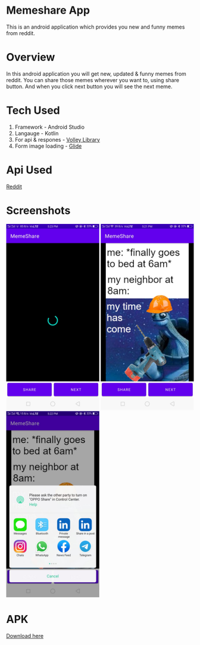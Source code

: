 # Memeshare App
This is an android application which provides you new and funny memes from reddit.

# Overview
In this android application you will get new, updated & funny memes from reddit. You can share those memes wherever you want to, using share button. And when you click next button
you will see the next meme.

# Tech Used
1. Framework - Android Studio
2. Langauge - Kotlin
3. For api & respones - [Volley Library](https://developer.android.com/training/volley/request)
4. Form image loading - [Glide](https://github.com/bumptech/glide)

# Api Used
[Reddit](https://meme-api.herokuapp.com/gimme)

# Screenshots
<img src="https://github.com/Vishnu-Murti-Pandey/Memeshare-App/blob/master/screenshots/ss3.jpeg" width="250"/>  <img 
src="https://github.com/Vishnu-Murti-Pandey/Memeshare-App/blob/master/screenshots/ss1.jpeg" width="250"/> <img 
src="https://github.com/Vishnu-Murti-Pandey/Memeshare-App/blob/master/screenshots/ss2.jpeg" width="250"/>

# APK 
[Download here](https://github.com/Vishnu-Murti-Pandey/Memeshare-App/blob/master/APK/app-debug.apk)

